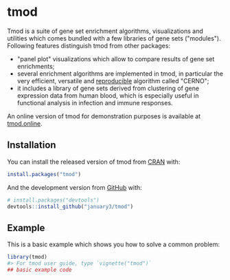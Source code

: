 
<!-- README.md is generated from README.Rmd. Please edit that file -->
tmod
====

<!-- badges: start -->
<!-- badges: end -->
Tmod is a suite of gene set enrichment algorithms, visualizations and utilities which comes bundled with a few libraries of gene sets ("modules"). Following features distinguish tmod from other packages:

-   "panel plot" visualizations which allow to compare results of gene set enrichments;
-   several enrichment algorithms are implemented in tmod, in particular the very efficient, versatile and [reproducible](https://academic.oup.com/bioinformatics/article/35/24/5146/5511403) algorithm called "CERNO";
-   it includes a library of gene sets derived from clustering of gene expression data from human blood, which is especially useful in functional analysis in infection and immune responses.

An online version of tmod for demonstration purposes is available at [tmod.online](http://tmod.online).

Installation
------------

You can install the released version of tmod from [CRAN](https://CRAN.R-project.org) with:

``` r
install.packages("tmod")
```

And the development version from [GitHub](https://github.com/) with:

``` r
# install.packages("devtools")
devtools::install_github("january3/tmod")
```

Example
-------

This is a basic example which shows you how to solve a common problem:

``` r
library(tmod)
#> For tmod user guide, type `vignette("tmod")`
## basic example code
```
